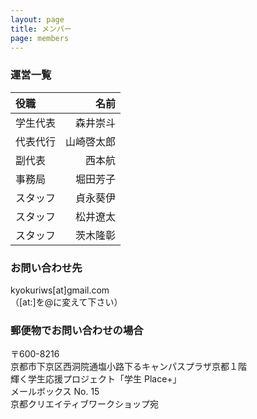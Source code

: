 ```yaml
---
layout: page
title: メンバー
page: members
---
```


### 運営一覧

|役職|名前|
|:-|-:|
|学生代表|森井崇斗|
|代表代行|山崎啓太郎|
|副代表|西本航|
|事務局|堀田芳子|
|スタッフ|貞永葵伊|
|スタッフ|松井遼太|
|スタッフ|茨木隆彰|



### お問い合わせ先

kyokuriws\[at\]gmail.com  
（\[at:\]を@に変えて下さい）

### 郵便物でお問い合わせの場合

〒600-8216  
京都市下京区西洞院通塩小路下るキャンパスプラザ京都１階  
輝く学生応援プロジェクト「学生 Place+」  
メールボックス No. 15  
京都クリエイティブワークショップ宛  
